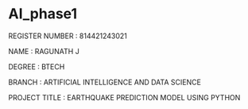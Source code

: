 # AI_phase1


REGISTER NUMBER : 814421243021


NAME : RAGUNATH J


DEGREE : BTECH


BRANCH : ARTIFICIAL INTELLIGENCE AND DATA SCIENCE 


PROJECT TITLE : EARTHQUAKE PREDICTION MODEL USING PYTHON   
